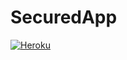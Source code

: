 # SecuredApp
[![Heroku](https://wmpics.pics/di-D9YP.png)](https://secured-microservice.herokuapp.com/)
